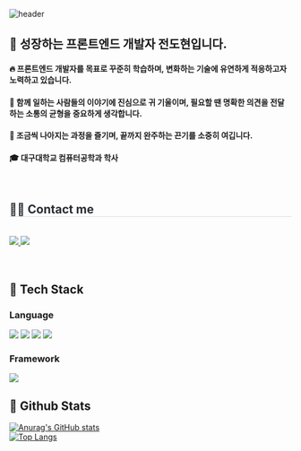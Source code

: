 <div>
  
  <!--Header-->
  ![header](https://capsule-render.vercel.app/api?type=waving&color=gradient&height=300&section=header&text=Good%20to%20see%20you%20%F0%9F%A4%97)
  
</div>

<div>
  <!--Body-->
  
  ## 👀 성장하는 프론트엔드 개발자 전도현입니다.
  #### :fire: 프론트엔드 개발자를 목표로 꾸준히 학습하며, 변화하는 기술에 유연하게 적응하고자 노력하고 있습니다.<br/>
  #### :raising_hand: 함께 일하는 사람들의 이야기에 진심으로 귀 기울이며, 필요할 땐 명확한 의견을 전달하는 소통의 균형을 중요하게 생각합니다.<br/>
  #### 💾 조금씩 나아지는 과정을 즐기며, 끝까지 완주하는 끈기를 소중히 여깁니다.<br/>
  #### :mortar_board: 대구대학교 컴퓨터공학과 학사
  <br/>
  <h2 style="border-bottom: 1px solid #d8dee4; color: #282d33;"> 🧑‍💻 Contact me </h2> <br> 
    <div style="text-align: left;"> <a href=mailto:dev.dorong@gmail.com> <img src="https://img.shields.io/badge/Gmail-EA4335?style=for-the-badge&logo=Gmail&logoColor=white&link=mailto:dev.dorong@gmail.com"> </a>
         <a href=https://www.notion.so/About-Me-2069fbf8131280f899b0c956db8b84ff?source=copy_link> <img src="https://img.shields.io/badge/Notion-000000?style=for-the-badge&logo=Notion&logoColor=white&link=https://www.notion.so/About-Me-2069fbf8131280f899b0c956db8b84ff?source=copy_link"> </a>
          </div>  <br> 
  <br/>
  
  ## 🧱 Tech Stack
  ### Language
  <!--Python-->
  <img src="https://img.shields.io/badge/typescript-3178C6?style=flat-square&logo=Python&logoColor=white"/>
  <!--JavaScript-->
  <img src="https://img.shields.io/badge/JavaScript-F7DF1E?style=flat-square&logo=JavaScript&logoColor=white"/>
  <!--HTML5-->
  <img src="https://img.shields.io/badge/HTML5-E34F26?style=flat-square&logo=HTML5&logoColor=white"/>
  <!--CSS-->
  <img src="https://img.shields.io/badge/CSS3-1572B6?style=flat-square&logo=CSS3&logoColor=white"/>
  <br/>
  
   <!--### Library
 
  <img src="https://img.shields.io/badge/PyTorch-EE4C2C?style=flat-square&logo=PyTorch&logoColor=white"/>
  
  <img src="https://img.shields.io/badge/Selenium-43B02A?style=flat-square&logo=Selenium&logoColor=white"/>
  <br/>-->
  
  ### Framework
 
  <!--<img src="https://img.shields.io/badge/Flask-000000?style=flat-square&logo=Flask&logoColor=white"/>
  
  <img src="https://img.shields.io/badge/Django-092E20?style=flat-square&logo=Django&logoColor=white"/>-->
  <!--React-->
  <img src="https://img.shields.io/badge/React-61DAFB?style=flat-square&logo=React&logoColor=white&Color=white"/>
  <br/>
  
  <!--### ETC
  
  <img src="https://img.shields.io/badge/Amazon AWS-232F3E?style=flat-square&logo=Amazon AWS&logoColor=white"/>
  
  <img src="https://img.shields.io/badge/Slack-4A154B?style=flat-square&logo=Slack&logoColor=white"/>
  
  <img src="https://img.shields.io/badge/MySQL-4479A1?style=flat-square&logo=MySQL&logoColor=white"/>
  <br/>
  <br/>-->
  
  ## 🤔 Github Stats
  [![Anurag's GitHub stats](https://github-readme-stats.vercel.app/api?username=devdorong)](https://github.com/devdorong/github-readme-stats)
  <br/>
  [![Top Langs](https://github-readme-stats.vercel.app/api/top-langs/?username=devdorong)](https://github.com/devdorong/github-readme-stats)
  
</div>


<!--
**Jiyu-Kim/Jiyu-Kim** is a ✨ _special_ ✨ repository because its `README.md` (this file) appears on your GitHub profile.

Here are some ideas to get you started:
- Hi there 👋
- 🔭 I’m currently working on ...
- 🌱 I’m currently learning ...
- 👯 I’m looking to collaborate on ...
- 🤔 I’m looking for help with ...
- 💬 Ask me about ...
- 📫 How to reach me: ...
- 😄 Pronouns: ...
- ⚡ Fun fact: ...
-->
